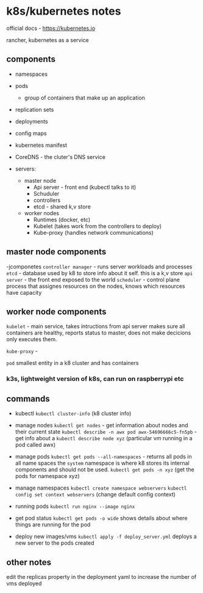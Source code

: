 # k8s/kubernetes notes

official docs - https://kubernetes.io

rancher, kubernetes as a service

## components

- namespaces
- pods
  - group of containers that make up an application
- replication sets
- deployments
- config maps
- kubernetes manifest
- CoreDNS - the cluter's DNS service

- servers:
  - master node
    - Api server - front end (kubectl talks to it)
    - Schuduler
    - controllers
    - etcd - shared k,v store
  - worker nodes
    - Runtimes (docker, etc)
    - Kubelet (takes work from the controllers to deploy)
    - Kube-proxy (handles network communications)

## master node components

-jcomponetes
`controller manager` - runs server workloads and processes
`etcd` - database used by k8 to store info about it self. this is a k,v store
`api server` - the front end exposed to the world
`scheduler` - control plane process that assignes resources on the nodes,
knows which resources have capacity

## worker node components

`kubelet` - main service, takes intructions from api server makes sure all
containers are healthy, reports status to master, does not make decicions only
executes them.

`kube-proxy` -

`pod` smallest entity in a k8 cluster and has containers

### k3s, lightweight version of k8s, can run on raspberrypi etc

## commands

- kubectl
  `kubectl cluster-info` (k8 cluster info)

- manage nodes
  `kubectl get nodes` - get information about nodes and their current state
  `kubectl describe -n awx pod awx-54696666c5-fn5pb` - get info about a
  `kubectl describe node xyz` (particular vm running in a pod called awx)

- manage pods
  `kubectl get pods --all-namespaces` - returns all pods in all name spaces
  the `system` namespace is where k8 stores its internal components and should
  not be used.
  `kubectl get pods -n xyz` (get the pods for namespace xyz)

- manage namespaces
  `kubectl create namespace webservers`
  `kubectl config set context webservers` (change default config context)

- running pods
  `kubectl run nginx --image nginx`

- get pod status
  `kubectl get pods -o wide` shows details about where things are running for the
  pod

- deploy new images/vms
  `kubectl apply -f deploy_server.yml` deploys a new server to the pods created

## other notes

edit the replicas property in the deployment yaml to increase the number of vms
deployed
